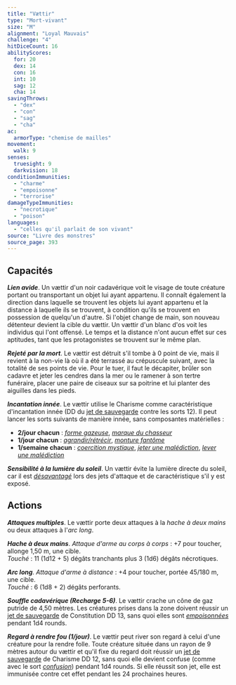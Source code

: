 ```yaml
---
title: "Vættir"
type: "Mort-vivant"
size: "M"
alignment: "Loyal Mauvais"
challenge: "4"
hitDiceCount: 16
abilityScores:
  for: 20
  dex: 14
  con: 16
  int: 10
  sag: 12
  cha: 14
savingThrows:
  - "dex"
  - "con"
  - "sag"
  - "cha"
ac:
  armorType: "chemise de mailles"
movement:
  walk: 9
senses:
  truesight: 9
  darkvision: 18
conditionImmunities:
  - "charme"
  - "empoisonne"
  - "terrorise"
damageTypeImmunities:
  - "necrotique"
  - "poison"
languages:
  - "celles qu'il parlait de son vivant"
source: "Livre des monstres"
source_page: 393
---
```

## Capacités
_**Lien avide**_. Un vættir d'un noir cadavérique voit le visage de toute créature portant ou transportant un objet lui ayant appartenu. Il connaît également la direction dans laquelle se trouvent les objets lui ayant appartenu et la distance à laquelle ils se trouvent, à condition qu'ils se trouvent en possession de quelqu'un d'autre. Si l'objet change de main, son nouveau détenteur devient la cible du vættir. Un vættir d'un blanc d'os voit les individus qui l'ont offensé. Le temps et la distance n'ont aucun effet sur ces aptitudes, tant que les protagonistes se trouvent sur le même plan.

_**Rejeté par la mort**_. Le vættir est détruit s'il tombe à 0 point de vie, mais il revient à la non-vie là où il a été terrassé au crépuscule suivant, avec la totalité de ses points de vie. Pour le tuer, il faut le décapiter, brûler son cadavre et jeter les cendres dans la mer ou le ramener à son tertre funéraire, placer une paire de ciseaux sur sa poitrine et lui planter des aiguilles dans les pieds.

_**Incantation innée**_. Le vættir utilise le Charisme comme caractéristique d'incantation innée (DD du [jet de sauvegarde](/utiliser-les-caracteristiques/#jets-de-sauvegarde) contre les sorts 12). Il peut lancer les sorts suivants de manière innée, sans composantes matérielles :
* **2/jour chacun** : [_forme gazeuse_](/grimoire/forme-gazeuse/), [_marque du chasseur_](/grimoire/marque-du-chasseur/)
* **1/jour chacun** : [_agrandir/rétrécir_](/grimoire/agrandir-retrecir/), [_monture fantôme_](/grimoire/monture-fantome/)
* **1/semaine chacun** : [_coercition mystique_](/grimoire/coercition-mystique/), [_jeter une malédiction_](/grimoire/jeter-une-malediction/), [_lever une malédiction_](/grimoire/lever-une-malediction/)

_**Sensibilité à la lumière du soleil**_. Un vættir évite la lumière directe du soleil, car il est [_désavantagé_](/utiliser-les-caracteristiques/#avantage-et-desavantage) lors des jets d'attaque et de caractéristique s'il y est exposé.

## Actions
_**Attaques multiples**_. Le vættir porte deux attaques à la _hache à deux mains_ ou deux attaques à l'_arc long_.

_**Hache à deux mains**_. _Attaque d'arme au corps à corps_ : +7 pour toucher, allonge 1,50 m, une cible.  
_Touché_ : 11 (1d12 + 5) dégâts tranchants plus 3 (1d6) dégâts nécrotiques.

_**Arc long**_. _Attaque d'arme à distance_ : +4 pour toucher, portée 45/180 m, une cible.  
_Touché_ : 6 (1d8 + 2) dégâts perforants.

_**Souffle cadavérique (Recharge 5-6)**_. Le vættir crache un cône de gaz putride de 4,50 mètres. Les créatures prises dans la zone doivent réussir un [jet de sauvegarde](/utiliser-les-caracteristiques/#jets-de-sauvegarde) de Constitution DD 13, sans quoi elles sont [_empoisonnées_](/gerer-la-sante-du-personnage/#empoisonne) pendant 1d4 rounds.

_**Regard à rendre fou (1/jour)**_. Le vættir peut river son regard à celui d'une créature pour la rendre folle. Toute créature située dans un rayon de 9 mètres autour du vættir et qu'il fixe du regard doit réussir un [jet de sauvegarde](/utiliser-les-caracteristiques/#jets-de-sauvegarde) de Charisme DD 12, sans quoi elle devient confuse (comme avec le sort [_confusion_](/grimoire/confusion/)) pendant 1d4 rounds. Si elle réussit son jet, elle est immunisée contre cet effet pendant les 24 prochaines heures.
